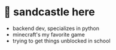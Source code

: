# 👋 sandcastle here
- backend dev, specializes in python
- minecraft's my favorite game
- trying to get things unblocked in school
